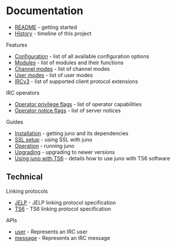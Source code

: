 # Documentation

* [README](../README.md) - getting started
* [History](history.md) - timeline of this project

Features
* [Configuration](config.md) - list of all available configuration options
* [Modules](modules.md) - list of modules and their functions
* [Channel modes](cmodes.md) - list of channel modes
* [User modes](umodes.md) - list of user modes
* [IRCv3](ircv3.md) - list of supported client protocol extensions

IRC operators
* [Operator privilege flags](oper_flags.md) - list of operator capabilities
* [Operator notice flags](oper_notices.md) - list of server notices

Guides
* [Installation](../README.md#installation) - getting juno and its dependencies
* [SSL setup](../README.md#ssl-setup) - using SSL with juno
* [Operation](../README.md#operation) - running juno
* [Upgrading](../README.md#upgrading) - upgrading to newer versions
* [Using juno with TS6](ts6.md) - details how to use juno with TS6 software

## Technical

Linking protocols
* [JELP](technical/proto/jelp.md) - JELP linking protocol specification
* [TS6](technical/proto/ts6.md) - TS6 linking protocol specification

APIs
* [user](technical/api/user.md) - Represents an IRC user
* [message](technical/api/message.md) - Represents an IRC message
